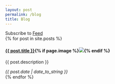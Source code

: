 ```yaml
---
layout: post
permalink: /blog
title: Blog
---
```

<div class="notice">Subscribe to <a href="{{ site.baseurl }}/feed" target="_blank">Feed</a></div>

<section>
{% for post in site.posts %}
<article>
  <h4><a href="{{ post.url | prepend: site.baseurl | prepend: site.url }}">{{ post.title }}</a>{% if page.image %}<img src="{{ page.image | prepend: site.baseurl | prepend: site.url }}">{% endif %}</h4>
  <p>{{ post.description }}</p>
  <cite>{{ post.date | date_to_string }}</cite>
</article>
{% endfor %}
</section>